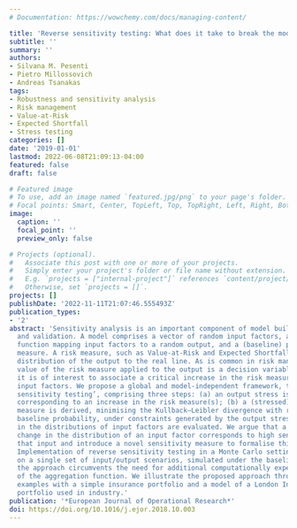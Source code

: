 ```yaml
---
# Documentation: https://wowchemy.com/docs/managing-content/

title: 'Reverse sensitivity testing: What does it take to break the model?'
subtitle: ''
summary: ''
authors:
- Silvana M. Pesenti
- Pietro Millossovich
- Andreas Tsanakas
tags:
- Robustness and sensitivity analysis
- Risk management
- Value-at-Risk
- Expected Shortfall
- Stress testing
categories: []
date: '2019-01-01'
lastmod: 2022-06-08T21:09:13-04:00
featured: false
draft: false

# Featured image
# To use, add an image named `featured.jpg/png` to your page's folder.
# Focal points: Smart, Center, TopLeft, Top, TopRight, Left, Right, BottomLeft, Bottom, BottomRight.
image:
  caption: ''
  focal_point: ''
  preview_only: false

# Projects (optional).
#   Associate this post with one or more of your projects.
#   Simply enter your project's folder or file name without extension.
#   E.g. `projects = ["internal-project"]` references `content/project/deep-learning/index.md`.
#   Otherwise, set `projects = []`.
projects: []
publishDate: '2022-11-11T21:07:46.555493Z'
publication_types:
- '2'
abstract: 'Sensitivity analysis is an important component of model building, interpretation
  and validation. A model comprises a vector of random input factors, an aggregation
  function mapping input factors to a random output, and a (baseline) probability
  measure. A risk measure, such as Value-at-Risk and Expected Shortfall, maps the
  distribution of the output to the real line. As is common in risk management, the
  value of the risk measure applied to the output is a decision variable. Therefore,
  it is of interest to associate a critical increase in the risk measure to specific
  input factors. We propose a global and model-independent framework, termed ‘reverse
  sensitivity testing’, comprising three steps: (a) an output stress is specified,
  corresponding to an increase in the risk measure(s); (b) a (stressed) probability
  measure is derived, minimising the Kullback–Leibler divergence with respect to the
  baseline probability, under constraints generated by the output stress; (c) changes
  in the distributions of input factors are evaluated. We argue that a substantial
  change in the distribution of an input factor corresponds to high sensitivity to
  that input and introduce a novel sensitivity measure to formalise this insight.
  Implementation of reverse sensitivity testing in a Monte Carlo setting can be performed
  on a single set of input/output scenarios, simulated under the baseline model. Thus
  the approach circumvents the need for additional computationally expensive evaluations
  of the aggregation function. We illustrate the proposed approach through numerical
  examples with a simple insurance portfolio and a model of a London Insurance Market
  portfolio used in industry.'
publication: '*European Journal of Operational Research*'
doi: https://doi.org/10.1016/j.ejor.2018.10.003
---
```

